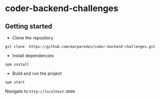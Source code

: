 # coder-backend-challenges

## Getting started
- Clone the repository
```
git clone  https://github.com/marparedes/coder-backend-challenges.git
```
- Install dependencies
```
npm install
```
- Build and run the project
```
npm start
```
  Navigate to `http://localhost:8080`